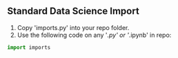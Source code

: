 ## Standard Data Science Import

1. Copy 'imports.py' into your repo folder.
1. Use  the following code on any '*.py' or '*.ipynb' in repo:
```python
import imports
```